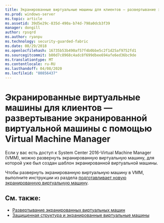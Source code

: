 ```yaml
---
title: Экранированные виртуальные машины для клиентов — развертывание экранированной виртуальной машины с помощью Virtual Machine Manager
ms.prod: windows-server
ms.topic: article
ms.assetid: 39d5e29c-835d-490a-b74d-798a0dcb3f39
manager: dongill
author: rpsqrd
ms.author: ryanpu
ms.technology: security-guarded-fabric
ms.date: 08/29/2018
ms.openlocfilehash: 16735b53b490af57f4b0bbe5c2f1d25af9752fd1
ms.sourcegitcommit: b00d7c8968c4adc8f699dbee694afe6ed36bc9de
ms.translationtype: MT
ms.contentlocale: ru-RU
ms.lasthandoff: 04/08/2020
ms.locfileid: "80856437"
---
```

# <a name="shielded-vms-for-tenants---deploying-a-shielded-vm-by-using-virtual-machine-manager"></a>Экранированные виртуальные машины для клиентов — развертывание экранированной виртуальной машины с помощью Virtual Machine Manager

Если у вас есть доступ к System Center 2016-Virtual Machine Manager (VMM), можно развернуть экранированную виртуальную машину, для которой уже был создан шаблон экранированной виртуальной машины. 

Чтобы развернуть экранированную виртуальную машину в VMM, выполните инструкции из раздела [подготавливает новую экранированную виртуальную машину](https://technet.microsoft.com/system-center-docs/vmm/scenario/guarded-vms#provision-a-new-shielded-vm).

## <a name="see-also"></a>См. также:

- [Развертывание экранированных виртуальных машин](guarded-fabric-configuration-scenarios-for-shielded-vms-overview.md)
- [Защищенная структура и экранированные виртуальные машины](guarded-fabric-and-shielded-vms-top-node.md)
